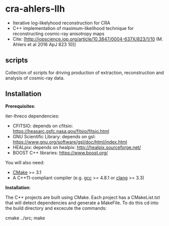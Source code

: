 # cra-ahlers-llh
* Iterative log-likelyhood reconstruction for CRA
* C++ implementation of maximum-likelihood technique for reconstructing cosmic-ray anisotropy maps
* Cite: [http://iopscience.iop.org/article/10.3847/0004-637X/823/1/10 (M. Ahlers et al 2016 ApJ 823 10)]

## scripts
Collection of scripts for driving production of extraction, reconstruction and analysis of cosmic-ray data.


## Installation


**Prerequisites**:

iter-lhreco dependencies:

* CFITSIO: depends on cfitsio: https://heasarc.gsfc.nasa.gov/fitsio/fitsio.html 
* GNU Scientific Library: depends on gsl: https://www.gnu.org/software/gsl/doc/html/index.html
* HEALpix: depends on healpix: http://healpix.sourceforge.net/
* BOOST C++ libraries: https://www.boost.org/

You will also need:

* [CMake](https://cmake.org) >= 3.1
* A C++11-compliant compiler (e.g. [gcc](https://gcc.gnu.org) >= 4.8.1 or [clang](https://clang.llvm.org) >= 3.3)


**Installation**:

The C++ projects are built using CMake.
Each project has a CMakeList.txt that will detect dependencies and generate a MakeFile. To do this cd into the build directory and excecute the commands:

  cmake ../src;
  make



